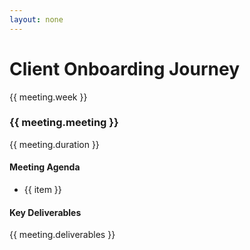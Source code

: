 ```yaml
---
layout: none
---
```


<script setup>
const meetings = [
  {
    week: 'Week 1',
    meeting: 'Kickoff Meeting',
    duration: '90 minutes',
    agenda: [
      'Company & brand deep-dive',
      'Content strategy discussion',
      'Timeline confirmation',
      'Required materials checklist',
      'CRM requirements gathering'
    ],
    deliverables: 'Brand questionnaire, content brief, timeline document'
  },
  {
    week: 'Week 1',
    meeting: 'Content Strategy Session',
    duration: '60 minutes',
    agenda: [
      'Video concepts presentation',
      'Hook variations discussion',
      'Shot list review',
      'Location/talent requirements',
      'Filming schedule confirmation'
    ],
    deliverables: 'Content plan, shoot schedule, requirements list'
  },
  {
    week: 'Week 2-3',
    meeting: 'Production Review',
    duration: '45 minutes',
    agenda: [
      'First draft review',
      'Feedback collection',
      'Hook variations approval',
      'CRM setup walkthrough',
      'Campaign strategy overview'
    ],
    deliverables: 'Revision notes, CRM setup confirmation'
  },
  {
    week: 'Week 4',
    meeting: 'Launch Preparation',
    duration: '60 minutes',
    agenda: [
      'Final video approval',
      'Campaign settings review',
      'CRM/WhatsApp demo',
      'Launch timeline confirmation',
      'Success metrics setup'
    ],
    deliverables: 'Launch checklist, training documents'
  }
]
</script>

<div class="space-y-8 p-8 max-w-3xl mx-auto">
  <h1 class="text-3xl text-center font-bold"> Client Onboarding Journey</h1>
  <!-- Timeline -->
  <div v-for="meeting in meetings" class="bg-zinc-800/40 rounded-lg p-6">
    <div class="flex items-center gap-4 mb-4">
      <div class="bg-blue-500/20 text-blue-500 px-3 py-1 rounded text-sm font-medium">
        {{ meeting.week }}
      </div>
      <h3 class="text-xl font-bold">{{ meeting.meeting }}</h3>
      <div class="text-zinc-400 text-sm">{{ meeting.duration }}</div>
    </div>
    <div class="grid grid-cols-2 gap-8">
      <div>
        <h4 class="text-base font-medium mb-3">Meeting Agenda</h4>
        <ul class="space-y-2">
          <li 
            v-for="item in meeting.agenda" 
            class="flex items-center !text-xs gap-2 text-zinc-300"
          >
            <div class="i-lucide-check-circle w-3 h-4 text-green-500" />
            {{ item }}
          </li>
        </ul>
      </div>
      <div>
        <h4 class="text-base font-medium mb-3">Key Deliverables</h4>
        <div class="bg-zinc-900/40 text-xs rounded text-zinc-300">
          {{ meeting.deliverables }}
        </div>
      </div>
    </div>
  </div>
</div>
